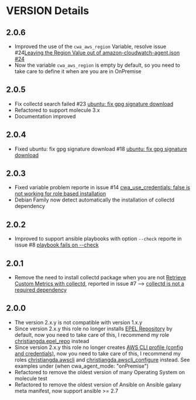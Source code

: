 # VERSION Details

## 2.0.6

* Improved the use of the `cwa_aws_region` Variable, resolve issue #24[Leaving the Region Value out of amazon-cloudwatch-agent.json #24](https://github.com/christiangda/ansible-role-amazon-cloudwatch-agent/issues/24)
* Now the variable `cwa_aws_region` is empty by default, so you need to take care to define it when are you are in OnPremise

## 2.0.5

* Fix collectd search failed #23 [ubuntu: fix gpg signature download](https://github.com/christiangda/ansible-role-amazon-cloudwatch-agent/pull/23)
* Refactored to support molecule 3.x
* Documentation improved

## 2.0.4

* Fixed ubuntu: fix gpg signature download #18 [ubuntu: fix gpg signature download](https://github.com/christiangda/ansible-role-amazon-cloudwatch-agent/pull/18)

## 2.0.3

* Fixed variable problem reporte in issue #14 [cwa_use_credentials: false is not working for role based installation](https://github.com/christiangda/ansible-role-amazon-cloudwatch-agent/issues/14)
* Debian Family now detect automatically the installation of collectd dependency

## 2.0.2

* Improved to support ansible playbooks with option `--check` reporte in issue #8 [playbook fails on --check](https://github.com/christiangda/ansible-role-amazon-cloudwatch-agent/issues/8)

## 2.0.1

* Remove the need to install collectd package when you are not [Retrieve Custom Metrics with collectd](https://docs.aws.amazon.com/AmazonCloudWatch/latest/monitoring/CloudWatch-Agent-custom-metrics-collectd.html), reported in issue #7 --> [collectd is not a required dependency](https://github.com/christiangda/ansible-role-amazon-cloudwatch-agent/issues/7)

## 2.0.0

* The version 2.x.y is not compatible with version 1.x.y
* Since version 2.x.y this role no longer installs [EPEL Repository](https://fedoraproject.org/wiki/EPEL) by default, now you need to take care of this, I recommend my role [christiangda.epel_repo](https://galaxy.ansible.com/christiangda/epel_repo) instead
* Since version 2.x.y this role no longer creates [AWS CLI profile (config and credentials)](https://docs.aws.amazon.com/cli/latest/userguide/cli-chap-configure.html), now you need to take care of this, I recommend my roles [christiangda.awscli](https://galaxy.ansible.com/christiangda/awscli) and [christiangda.awscli_configure](https://galaxy.ansible.com/christiangda/awscli_configure) instead.  See examples under (when cwa_agent_mode: "onPremise")
* Refactored to remove the oldest version of many Operating System on molecule test
* Refactored to remove the oldest version of Ansible on Ansible galaxy meta manifest, now support ansible >= 2.7

